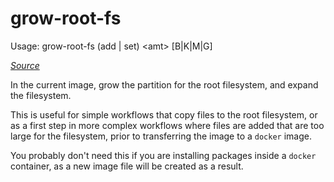 # grow-root-fs

Usage: grow-root-fs (add | set) \<amt> [B|K|M|G]

[*Source*](../../bin/grow-root-fs)

In the current image, grow the partition for the root filesystem, and expand the filesystem.

This is useful for simple workflows that copy files to the root filesystem, or as a first
step in more complex workflows where files are added that are too large for the filesystem,
prior to transferring the image to a `docker` image.

You probably don't need this if you are installing packages inside a `docker` container, as
a new image file will be created as a result.
